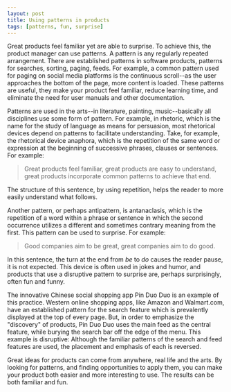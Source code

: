 ```yaml
---
layout: post
title: Using patterns in products
tags: [patterns, fun, surprise]
---
```


Great products feel familiar yet are able to surprise.  To achieve this, the product manager can use patterns.  A pattern is any regularly repeated arrangement.  There are established patterns in software products, patterns for searches, sorting, paging, feeds.  For example, a common pattern used for paging on social media platforms is the continuous scroll--as the user approaches the bottom of the page, more content is loaded.  These patterns are useful, they make your product feel familiar, reduce learning time, and eliminate the need for user manuals and other documentation.  

Patterns are used in the arts--in literature, painting, music--basically all disciplines use some form of pattern.  For example, in rhetoric, which is the name for the study of language as means for persuasion, most rhetorical devices depend on patterns to facilitate understanding.  Take, for example, the rhetorical device anaphora, which is the repetition of the same word or expression at the beginning of successive phrases, clauses or sentences.  For example:  
	
>Great products feel familiar, great products are easy to understand, great products incorporate common patterns to achieve that end.
	
The structure of this sentence, by using repetition, helps the reader to more easily understand what follows.

Another pattern, or perhaps antipattern, is antanaclasis, which is the repetition of a word within a phrase or sentence in which the second occurrence utilizes a different and sometimes contrary meaning from the first.  This pattern can be used to surprise.  For example:

>Good companies aim to be great, great companies aim to do good.
	
In this sentence, the turn at the end from *be* to *do* causes the reader pause, it is not expected.  This device is often used in jokes and humor, and products that use a disruptive pattern to surprise are, perhaps surprisingly, often fun and funny.

The innovative Chinese social shopping app Pin Duo Duo is an example of this practice.  Western online shopping apps, like Amazon and Walmart.com, have an established pattern for the search feature which is prevalently displayed at the top of every page.  But, in order to emphasize the "discovery" of products, Pin Duo Duo uses the main feed as the central feature, while burying the search bar off the edge of the menu.  This example is disruptive:  Although the familiar patterns of the search and feed features are used, the placement and emphasis of each is reversed.

Great ideas for products can come from anywhere, real life and the arts.  By looking for patterns, and finding opportunities to apply them, you can make your product both easier and more interesting to use.  The results can be both familiar and fun. 
